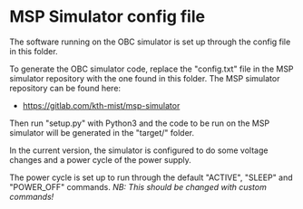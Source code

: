 # MSP Simulator config file

The software running on the OBC simulator is set up through the config file in
this folder.

To generate the OBC simulator code, replace the "config.txt" file in the MSP
simulator repository with the one found in this folder. The MSP simulator
repository can be found here:

  * https://gitlab.com/kth-mist/msp-simulator

Then run "setup.py" with Python3 and the code to be run on the MSP simulator
will be generated in the "target/" folder.

In the current version, the simulator is configured to do some voltage changes
and a power cycle of the power supply.

The power cycle is set up to run through the default "ACTIVE", "SLEEP"
and "POWER_OFF" commands. *NB: This should be changed with custom commands!*

